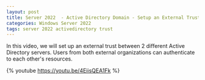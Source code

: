 ```yaml
---
layout: post
title: Server 2022  - Active Directory Domain - Setup an External Trust
categories: Windows Server 2022
tags: server 2022 activedirectory trust
---
```

In this video, we will set up an external trust between 2 different Active Directory servers. Users from both external organizations can authenticate to each other's resources.

{% youtube https://youtu.be/4EiisQEA1Fk %}
